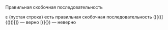 Правильная скобочная последовательность

ε (пустая строка) есть правильная скобочная последовательность
()[()]{()()[]} — верно
[(]{}) — неверно
